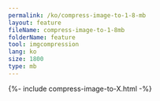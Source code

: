 ```yaml
---
permalink: /ko/compress-image-to-1-8-mb
layout: feature
fileName: compress-image-to-1-8mb
folderName: feature
tool: imgcompression
lang: ko
size: 1800
type: mb
---
```


{%- include compress-image-to-X.html -%}

